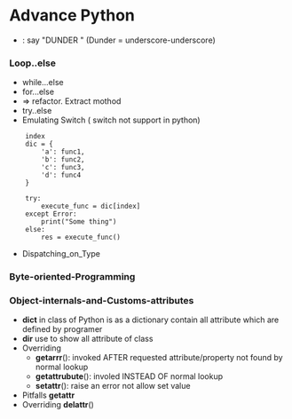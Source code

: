 # Advance Python
- __<method-name>__ : say "DUNDER <method-name>" (Dunder = underscore-underscore)
### Loop..else
- while...else
- for...else
- => refactor. Extract mothod
- try..else
- Emulating Switch ( switch not support in python)
```
    index
    dic = {
        'a': func1,
        'b': func2,
        'c': func3,
        'd': func4
    }

    try:
        execute_func = dic[index]
    except Error:
        print("Some thing")
    else:
        res = execute_func()

```
- Dispatching_on_Type 
### Byte-oriented-Programming
### Object-internals-and-Customs-attributes
- __dict__ in class of Python is as a dictionary contain all attribute which are defined by programer
- __dir__ use to show all attribute of class
- Overriding
    * __getarrr__(): invoked AFTER  requested attribute/property not found by normal lookup
    * __getattrubute__(): involed INSTEAD OF normal lookup
    * __setattr__(): raise an error not allow set value
- Pitfalls __getattr__
- Overriding __delattr__()


